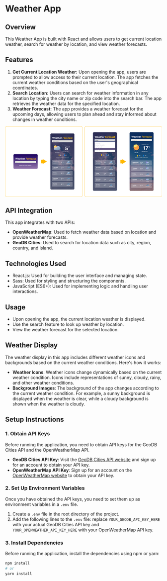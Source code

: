 # Weather App

## Overview

This Weather App is built with React and allows users to get current location weather, search for weather by location, and view weather forecasts.

## Features

1. **Get Current Location Weather:** Upon opening the app, users are prompted to allow access to their current location. The app fetches the current weather conditions based on the user's geographical coordinates.
2. **Search Location:** Users can search for weather information in any location by typing the city name or zip code into the search bar. The app retrieves the weather data for the specified location.
3. **Weather Forecast:** The app provides a weather forecast for the upcoming days, allowing users to plan ahead and stay informed about changes in weather conditions.

![Weather app demo](./src/assets/weather_app_demo.png)

## API Integration

This app integrates with two APIs:

- **OpenWeatherMap**: Used to fetch weather data based on location and provide weather forecasts.
- **GeoDB Cities**: Used to search for location data such as city, region, country, and island.

## Technologies Used

- React.js: Used for building the user interface and managing state.
- Sass: Used for styling and structuring the components.
- JavaScript (ES6+): Used for implementing logic and handling user interactions.

## Usage

- Upon opening the app, the current location weather is displayed.
- Use the search feature to look up weather by location.
- View the weather forecast for the selected location.

## Weather Display

The weather display in this app includes different weather icons and backgrounds based on the current weather conditions. Here's how it works:

- **Weather Icons**: Weather icons change dynamically based on the current weather condition. Icons include representations of sunny, cloudy, rainy, and other weather conditions.
- **Background Images**: The background of the app changes according to the current weather condition. For example, a sunny background is displayed when the weather is clear, while a cloudy background is shown when the weather is cloudy.

## Setup Instructions

### 1. Obtain API Keys

Before running the application, you need to obtain API keys for the GeoDB Cities API and the OpenWeatherMap API.

- **GeoDB Cities API Key**: Visit the [GeoDB Cities API website](https://rapidapi.com/wirefreethought/api/geodb-cities) and sign up for an account to obtain your API key.
- **OpenWeatherMap API Key**: Sign up for an account on the [OpenWeatherMap website](https://openweathermap.org/) to obtain your API key.

### 2. Set Up Environment Variables

Once you have obtained the API keys, you need to set them up as environment variables in a `.env` file.

1. Create a `.env` file in the root directory of the project.
2. Add the following lines to the `.env` file: replace `YOUR_GEODB_API_KEY_HERE` with your actual GeoDB Cities API key and `YOUR_OPENWEATHER_API_KEY_HERE` with your OpenWeatherMap API key.

### 3. Install Dependencies

Before running the application, install the dependencies using npm or yarn:

```bash
npm install
# or
yarn install
```
